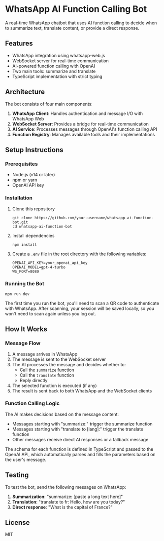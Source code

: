# WhatsApp AI Function Calling Bot

A real-time WhatsApp chatbot that uses AI function calling to decide when to summarize text, translate content, or provide a direct response.

## Features

- WhatsApp integration using whatsapp-web.js
- WebSocket server for real-time communication
- AI-powered function calling with OpenAI
- Two main tools: summarize and translate
- TypeScript implementation with strict typing

## Architecture

The bot consists of four main components:

1. **WhatsApp Client**: Handles authentication and message I/O with WhatsApp Web
2. **WebSocket Server**: Provides a bridge for real-time communication
3. **AI Service**: Processes messages through OpenAI's function calling API
4. **Function Registry**: Manages available tools and their implementations

## Setup Instructions

### Prerequisites

- Node.js (v14 or later)
- npm or yarn
- OpenAI API key

### Installation

1. Clone this repository
   ```
   git clone https://github.com/your-username/whatsapp-ai-function-bot.git
   cd whatsapp-ai-function-bot
   ```

2. Install dependencies
   ```
   npm install
   ```

3. Create a `.env` file in the root directory with the following variables:
   ```
   OPENAI_API_KEY=your_openai_api_key
   OPENAI_MODEL=gpt-4-turbo
   WS_PORT=8080
   ```

### Running the Bot

```
npm run dev
```

The first time you run the bot, you'll need to scan a QR code to authenticate with WhatsApp. After scanning, your session will be saved locally, so you won't need to scan again unless you log out.

## How It Works

### Message Flow

1. A message arrives in WhatsApp
2. The message is sent to the WebSocket server
3. The AI processes the message and decides whether to:
   - Call the `summarize` function
   - Call the `translate` function
   - Reply directly
4. The selected function is executed (if any)
5. The result is sent back to both WhatsApp and the WebSocket clients

### Function Calling Logic

The AI makes decisions based on the message content:

- Messages starting with "summarize:" trigger the summarize function
- Messages starting with "translate to [lang]:" trigger the translate function
- Other messages receive direct AI responses or a fallback message

The schema for each function is defined in TypeScript and passed to the OpenAI API, which automatically parses and fills the parameters based on the user's message.

## Testing

To test the bot, send the following messages on WhatsApp:

1. **Summarization**: "summarize: [paste a long text here]"
2. **Translation**: "translate to fr: Hello, how are you today?"
3. **Direct response**: "What is the capital of France?"

## License

MIT